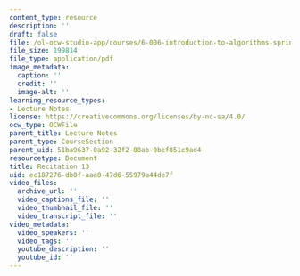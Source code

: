 ```yaml
---
content_type: resource
description: ''
draft: false
file: /ol-ocw-studio-app/courses/6-006-introduction-to-algorithms-spring-2020/ec187276db0faaa047d655979a44de7f_MIT6_006S20_r13.pdf
file_size: 199814
file_type: application/pdf
image_metadata:
  caption: ''
  credit: ''
  image-alt: ''
learning_resource_types:
- Lecture Notes
license: https://creativecommons.org/licenses/by-nc-sa/4.0/
ocw_type: OCWFile
parent_title: Lecture Notes
parent_type: CourseSection
parent_uid: 51ba9637-0a92-32f2-88ab-0bef851c9ad4
resourcetype: Document
title: Recitation 13
uid: ec187276-db0f-aaa0-47d6-55979a44de7f
video_files:
  archive_url: ''
  video_captions_file: ''
  video_thumbnail_file: ''
  video_transcript_file: ''
video_metadata:
  video_speakers: ''
  video_tags: ''
  youtube_description: ''
  youtube_id: ''
---
```

